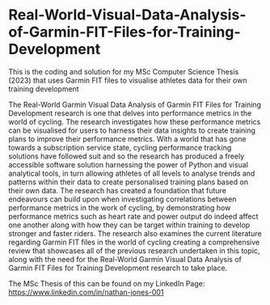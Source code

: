 # Real-World-Visual-Data-Analysis-of-Garmin-FIT-Files-for-Training-Development
This is the coding and solution for my MSc Computer Science Thesis (2023) that uses Garmin FIT files to visualise athletes data for their own training development

The Real-World Garmin Visual Data Analysis of Garmin FIT Files for Training Development research is one that delves into performance metrics in the world of cycling. The research investigates how these performance metrics can be visualised for users to harness their data insights to create training plans to improve their performance metrics. With a world that has gone towards a subscription service state, cycling performance tracking solutions have followed suit and so the research has produced a freely accessible software solution harnessing the power of Python and visual analytical tools, in turn allowing athletes of all levels to analyse trends and patterns within their data to create personalised training plans based on their own data. The research has created a foundation that future endeavours can build upon when investigating correlations between performance metrics in the work of cycling, by demonstrating how performance metrics such as heart rate and power output do indeed affect one another along with how they can be target within training to develop stronger and faster riders. The research also examines the current literature regarding Garmin FIT files in the world of cycling creating a comprehensive review that showcases all of the previous research undertaken in this topic, along with the need for the Real-World Garmin Visual Data Analysis of Garmin FIT Files for Training Development research to take place.

The MSc Thesis of this can be found on my LinkedIn Page: https://www.linkedin.com/in/nathan-jones-001 
